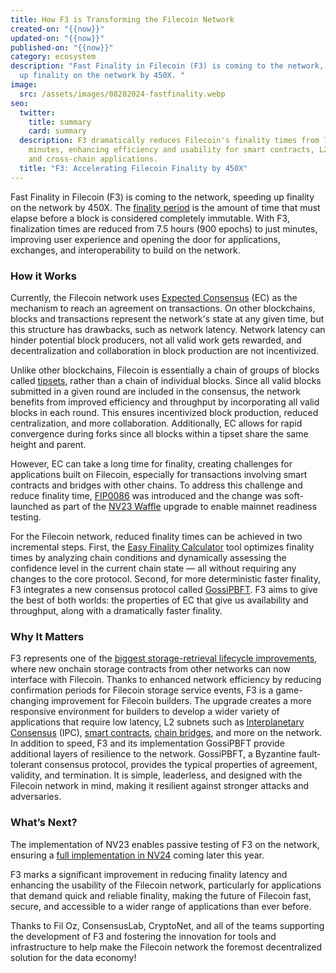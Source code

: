 ```yaml
---
title: How F3 is Transforming the Filecoin Network
created-on: "{{now}}"
updated-on: "{{now}}"
published-on: "{{now}}"
category: ecosystem
description: "Fast Finality in Filecoin (F3) is coming to the network, speeding
  up finality on the network by 450X. "
image:
  src: /assets/images/08282024-fastfinality.webp
seo:
  twitter:
    title: summary
    card: summary
  description: F3 dramatically reduces Filecoin's finality times from 7.5 hours to
    minutes, enhancing efficiency and usability for smart contracts, L2 subnets,
    and cross-chain applications.
  title: "F3: Accelerating Filecoin Finality by 450X"
---
```

Fast Finality in Filecoin (F3) is coming to the network, speeding up finality on the network by 450X. The [finality period](https://docs.filecoin.io/reference/general/glossary#finality) is the amount of time that must elapse before a block is considered completely immutable. With F3, finalization times are reduced from 7.5 hours (900 epochs) to just minutes, improving user experience and opening the door for applications, exchanges, and interoperability to build on the network. 

### How it Works 

Currently, the Filecoin network uses [Expected Consensus](https://spec.filecoin.io/algorithms/expected_consensus/) (EC) as the mechanism to reach an agreement on transactions. On other blockchains, blocks and transactions represent the network's state at any given time, but this structure has drawbacks, such as network latency. Network latency can hinder potential block producers, not all valid work gets rewarded, and decentralization and collaboration in block production are not incentivized. 

Unlike other blockchains, Filecoin is essentially a chain of groups of blocks called [tipsets](https://docs.filecoin.io/basics/the-blockchain/blocks-and-tipsets#tipsets), rather than a chain of individual blocks. Since all valid blocks submitted in a given round are included in the consensus, the network benefits from improved efficiency and throughput by incorporating all valid blocks in each round. This ensures incentivized block production, reduced centralization, and more collaboration. Additionally, EC allows for rapid convergence during forks since all blocks within a tipset share the same height and parent. 

However, EC can take a long time for finality, creating challenges for applications built on Filecoin, especially for transactions involving smart contracts and bridges with other chains. To address this challenge and reduce finality time, [FIP0086](https://github.com/filecoin-project/FIPs/blob/master/FIPS/fip-0086.md#fast-finality-in-filecoin-f3) was introduced and the change was soft-launched as part of the [NV23 Waffle](https://www.fil.org/blog/announcing-the-filecoin-nv23-waffle-upgrade-enhancing-filecoins-efficiency-and-security) upgrade to enable mainnet readiness testing.

For the Filecoin network, reduced finality times can be achieved in two incremental steps. First, the [Easy Finality Calculator](https://github.com/filecoin-project/FIPs/discussions/919) tool optimizes finality times by analyzing chain conditions and dynamically assessing the confidence level in the current chain state — all without requiring any changes to the core protocol. Second, for more deterministic faster finality, F3 integrates a new consensus protocol called [GossiPBFT](https://github.com/filecoin-project/FIPs/blob/master/FIPS/fip-0086.md#GossiPBFT-Consensushttps://github.com/filecoin-project/FIPs/blob/master/FIPS/fip-0086.md#GossiPBFT-Consensus). F3 aims to give the best of both worlds: the properties of EC that give us availability and throughput, along with a dramatically faster finality.

### Why It Matters 

F3 represents one of the [biggest storage-retrieval lifecycle improvements](https://x.com/FilFoundation/status/1816890979032727563), where new onchain storage contracts from other networks can now interface with Filecoin. Thanks to enhanced network efficiency by reducing confirmation periods for Filecoin storage service events, F3 is a game-changing improvement for Filecoin builders. The upgrade creates a more responsive environment for builders to develop a wider variety of applications that require low latency, L2 subnets such as [Interplanetary Consensus](https://docs.filecoin.io/basics/interplanetary-consensus) (IPC), [smart contracts](https://docs.filecoin.io/smart-contracts/fundamentals), [chain bridges](https://docs.filecoin.io/builder-cookbook/dapps/cross-chain-bridges), and more on the network. In addition to speed, F3 and its implementation GossiPBFT provide additional layers of resilience to the network. GossiPBFT, a Byzantine fault-tolerant consensus protocol, provides the typical properties of agreement, validity, and termination. It is simple, leaderless, and designed with the Filecoin network in mind, making it resilient against stronger attacks and adversaries. 

### What’s Next? 

The implementation of NV23 enables passive testing of F3 on the network, ensuring a [full implementation in NV24](https://github.com/filecoin-project/core-devs/discussions/150#discussioncomment-10214831) coming later this year. 

F3 marks a significant improvement in reducing finality latency and enhancing the usability of the Filecoin network, particularly for applications that demand quick and reliable finality, making the future of Filecoin fast, secure, and accessible to a wider range of applications than ever before.

Thanks to Fil Oz, ConsensusLab, CryptoNet, and all of the teams supporting the development of F3 and fostering the innovation for tools and infrastructure to help make the Filecoin network the foremost decentralized solution for the data economy!

